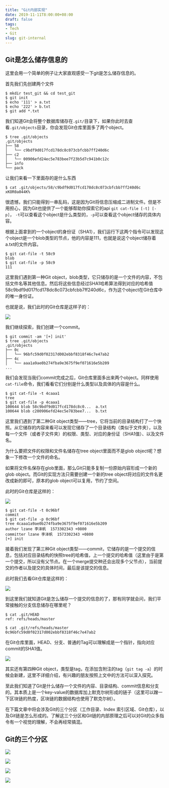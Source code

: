 ```yaml
---
title: "Git内部实现"
date: 2019-11-11T8:00:00+08:00
draft: false
tags:
- Tech
- Git
slug: git-internal
---
```


## Git是怎么储存信息的
这里会用一个简单的例子让大家直观感受一下git是怎么储存信息的。

首先我们先创建两个文件

```shell
$ mkdir test_git && cd test_git
$ git init
$ echo '111' > a.txt
$ echo '222' > b.txt
$ git add *.txt
```

我们知道Git会将整个数据库储存在`.git/`目录下，如果你此时去查看`.git/objects`目录，你会发现Git仓库里面多了两个object。

```shell
$ tree .git/objects
.git/objects
├── 58
│   └── c9bdf9d017fcd178dc8c073cbfcbb7ff240d6c
├── c2
│   └── 00906efd24ec5e783bee7f23b5d7c941b0c12c
├── info
└── pack
```

让我们来看一下里面存的是什么东西

```shell
$ cat .git/objects/58/c9bdf9d017fcd178dc8c073cbfcbb7ff240d6c
xKOR0a044K%
```

很遗憾，我们只能得到一串乱码，这是因为Git将信息压缩成二进制文件。但是不用担心，因为Git也提供了一个能够帮助你探索它的api `git cat-file [-t] [-p]`， `-t`可以查看这个object是什么类型的，`-p`可以查看这个object储存的具体内容。

根据上面拿到的一个object的身份证（SHA1），我们运行下这两个指令可以发现这个object是一个blob类型的节点，他的内容是111，也就是说这个object储存着a.txt的文件内容。

```shell
$ git cat-file -t 58c9
blob
$ git cat-file -p 58c9
111
``` 

这里我们遇到第一种Git object，blob类型，它只储存的是一个文件的内容，不包括文件名等其他信息。然后将这些信息经过SHA1哈希算法得到对应的哈希值
58c9bdf9d017fcd178dc8c073cbfcbb7ff240d6c，作为这个object在Git仓库中的唯一身份证。

也就是说，我们此时的Git仓库是这样子的：

![](./p1s1.png)

我们继续探索，我们创建一个commit。

```shell
$ git commit -am '[+] init'
$ tree .git/objects
.git/objects
├── 0c
│   └── 96bfc59d0f02317d002ebbf8318f46c7e47ab2
├── 4c
│   └── aaa1a9ae0b274fba9e3675f9ef071616e5b209
...
```

我们会发现当我们commit完成之后，Git仓库里面多出来两个object。同样使用`cat-file`命令，我们看看它们分别是什么类型以及具体的内容是什么。

```
$ git cat-file -t 4caaa1
tree
$ git cat-file -p 4caaa1
100644 blob 58c9bdf9d017fcd178dc8c0... 	a.txt
100644 blob c200906efd24ec5e783bee7...	b.txt
```

这里我们遇到了第二种Git object类型——tree，它将当前的目录结构打了一个快照。从它储存的内容来看可以发现它储存了一个目录结构（类似于文件夹），以及每一个文件（或者子文件夹）的权限、类型、对应的身份证（SHA1值）、以及文件名。

为什么要把文件的权限和文件名储存在tree object里面而不是glob object呢？想象一下修改一个文件的命名。

如果将文件名保存在glob里面，那么Git只能多复制一份原始内容形成一个新的glob object。而Git的实现方法只需要创建一个新的tree object将对应的文件名更改成新的即可，原本的glob object可以复用，节约了空间。

此时的Git仓库是这样的：

![](./p1s2.png)

```
$ git cat-file -t 0c96bf
commit
$ git cat-file -p 0c96bf
tree 4caaa1a9ae0b274fba9e3675f9ef071616e5b209
author lzane 李泽帆  1573302343 +0800
committer lzane 李泽帆  1573302343 +0800
[+] init
```

接着我们发现了第三种Git object类型——commit，它储存的是一个提交的信息，包括对应目录结构的快照tree的哈希值，上一个提交的哈希值（这里由于是第一个提交，所以没有父节点。在一个merge提交种还会出现多个父节点），当前提交的作者以及提交的具体时间，最后是该提交的信息。

此时我们去看Git仓库是这样的：

![](./p1s3.png)

到这里我们就知道Git是怎么储存一个提交的信息的了，那有同学就会问，我们平常接触的分支信息储存在哪里呢？

```
$ cat .git/HEAD
ref: refs/heads/master

$ cat .git/refs/heads/master
0c96bfc59d0f02317d002ebbf8318f46c7e47ab2
``` 

在Git仓库里面，HEAD、分支、普通的Tag可以理解成是一个指针，指向对应commit的SHA1值。

![](./p1s4.png)

其实还有第四种Git object，类型是tag，在添加含附注的tag（`git tag -a`）的时候会新建，这里不详细介绍，有兴趣的朋友按照上文中的方法可以深入探究。

至此我们知道了Git是什么储存一个文件的内容、目录结构、commit信息和分支的。其本质上是一个key-value的数据库加上默克尔树形成的链子（这里可以蹭一下区块链的热度，区块链的数据结构也使用了默克尔树）。

在下篇文章中将会涉及Git的三个分区（工作目录、Index 索引区域、Git仓库），以及Git链是怎么形成的。了解这三个分区和Git链的内部原理之后可以对Git的众多指令有一个视觉的理解，不会再经常搞混。


## Git的三个分区

![](./3area.png)

![](./p2s1.gif)

![](./p2s2.gif)

![](./p2s3.gif)
